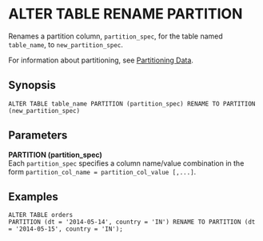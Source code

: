# ALTER TABLE RENAME PARTITION<a name="alter-table-rename-partition"></a>

Renames a partition column, `partition_spec`, for the table named `table_name`, to `new_partition_spec`\.

For information about partitioning, see [Partitioning Data](partitions.md)\.

## Synopsis<a name="synopsis"></a>

```
ALTER TABLE table_name PARTITION (partition_spec) RENAME TO PARTITION (new_partition_spec)
```

## Parameters<a name="parameters"></a>

**PARTITION \(partition\_spec\)**  
Each `partition_spec` specifies a column name/value combination in the form `partition_col_name = partition_col_value [,...]`\.

## Examples<a name="examples"></a>

```
ALTER TABLE orders 
PARTITION (dt = '2014-05-14', country = 'IN') RENAME TO PARTITION (dt = '2014-05-15', country = 'IN');
```